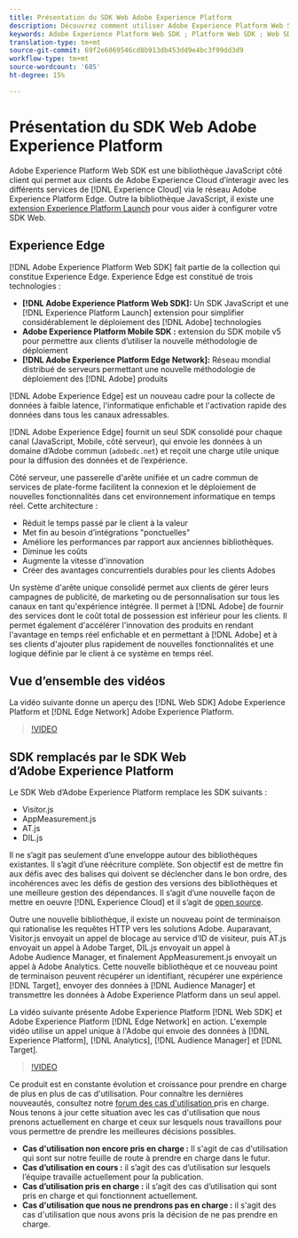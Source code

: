 ```yaml
---
title: Présentation du SDK Web Adobe Experience Platform
description: Découvrez comment utiliser Adobe Experience Platform Web SDK pour intégrer des fonctionnalités de plate-forme à votre site Web.
keywords: Adobe Experience Platform Web SDK ; Platform Web SDK ; Web SDK ; edge ; Visiteur.js ; AppMeasurement.js ; AT.js ; DIL.js ; web sdk ; SDK ; web SDK ; Launch ; launch
translation-type: tm+mt
source-git-commit: 69f2e6069546cd8b913db453dd9e4bc3f99dd3d9
workflow-type: tm+mt
source-wordcount: '685'
ht-degree: 15%

---
```



# Présentation du SDK Web Adobe Experience Platform

Adobe Experience Platform Web SDK est une bibliothèque JavaScript côté client qui permet aux clients de Adobe Experience Cloud d’interagir avec les différents services de [!DNL Experience Cloud] via le réseau Adobe Experience Platform Edge. Outre la bibliothèque JavaScript, il existe une [extension Experience Platform Launch](https://experienceleague.adobe.com/docs/launch/using/extensions-ref/adobe-extension/aep-extension/overview.html) pour vous aider à configurer votre SDK Web.

## Experience Edge

[!DNL Adobe Experience Platform Web SDK] fait partie de la collection qui constitue Experience Edge. Experience Edge est constitué de trois technologies :

* **[!DNL Adobe Experience Platform Web SDK]:** Un SDK JavaScript et une  [!DNL Experience Platform Launch] extension pour simplifier considérablement le déploiement des  [!DNL Adobe] technologies
* **Adobe Experience Platform Mobile SDK :** extension du SDK mobile v5 pour permettre aux clients d’utiliser la nouvelle méthodologie de déploiement
* **[!DNL Adobe Experience Platform Edge Network]:** Réseau mondial distribué de serveurs permettant une nouvelle méthodologie de déploiement des  [!DNL Adobe] produits

[!DNL Adobe Experience Edge] est un nouveau cadre pour la collecte de données à faible latence, l&#39;informatique enfichable et l&#39;activation rapide des données dans tous les canaux adressables.

[!DNL Adobe Experience Edge] fournit un seul SDK consolidé pour chaque canal (JavaScript, Mobile, côté serveur), qui envoie les données à un domaine d’Adobe commun (`adobedc.net`) et reçoit une charge utile unique pour la diffusion des données et de l’expérience.

Côté serveur, une passerelle d&#39;arête unifiée et un cadre commun de services de plate-forme facilitent la connexion et le déploiement de nouvelles fonctionnalités dans cet environnement informatique en temps réel.  Cette architecture :

* Réduit le temps passé par le client à la valeur
* Met fin au besoin d’intégrations &quot;ponctuelles&quot;
* Améliore les performances par rapport aux anciennes bibliothèques.
* Diminue les coûts
* Augmente la vitesse d&#39;innovation
* Créer des avantages concurrentiels durables pour les clients Adobes

Un système d&#39;arête unique consolidé permet aux clients de gérer leurs campagnes de publicité, de marketing ou de personnalisation sur tous les canaux en tant qu&#39;expérience intégrée.  Il permet à [!DNL Adobe] de fournir des services dont le coût total de possession est inférieur pour les clients.  Il permet également d&#39;accélérer l&#39;innovation des produits en rendant l&#39;avantage en temps réel enfichable et en permettant à [!DNL Adobe] et à ses clients d&#39;ajouter plus rapidement de nouvelles fonctionnalités et une logique définie par le client à ce système en temps réel.

## Vue d’ensemble des vidéos

La vidéo suivante donne un aperçu des [!DNL Web SDK] Adobe Experience Platform et [!DNL Edge Network] Adobe Experience Platform.

>[!VIDEO](https://video.tv.adobe.com/v/34141?quality=12&learn=on)

## SDK remplacés par le SDK Web d’Adobe Experience Platform

Le SDK Web d’Adobe Experience Platform remplace les SDK suivants :

* Visitor.js
* AppMeasurement.js
* AT.js
* DIL.js

Il ne s’agit pas seulement d’une enveloppe autour des bibliothèques existantes. Il s’agit d’une réécriture complète. Son objectif est de mettre fin aux défis avec des balises qui doivent se déclencher dans le bon ordre, des incohérences avec les défis de gestion des versions des bibliothèques et une meilleure gestion des dépendances. Il s’agit d’une nouvelle façon de mettre en oeuvre [!DNL Experience Cloud] et il s’agit de [open source](https://github.com/adobe/alloy).

Outre une nouvelle bibliothèque, il existe un nouveau point de terminaison qui rationalise les requêtes HTTP vers les solutions Adobe. Auparavant, Visitor.js envoyait un appel de blocage au service d’ID de visiteur, puis AT.js envoyait un appel à Adobe Target, DIL.js envoyait un appel à Adobe Audience Manager, et finalement AppMeasurement.js envoyait un appel à Adobe Analytics. Cette nouvelle bibliothèque et ce nouveau point de terminaison peuvent récupérer un identifiant, récupérer une expérience [!DNL Target], envoyer des données à [!DNL Audience Manager] et transmettre les données à Adobe Experience Platform dans un seul appel.

La vidéo suivante présente Adobe Experience Platform [!DNL Web SDK] et Adobe Experience Platform [!DNL Edge Network] en action. L&#39;exemple vidéo utilise un appel unique à l&#39;Adobe qui envoie des données à [!DNL Experience Platform], [!DNL Analytics], [!DNL Audience Manager] et [!DNL Target].

>[!VIDEO](https://video.tv.adobe.com/v/34148?quality=12&learn=on)

Ce produit est en constante évolution et croissance pour prendre en charge de plus en plus de cas d&#39;utilisation. Pour connaître les dernières nouveautés, consultez notre [forum des cas d&#39;utilisation ](https://github.com/adobe/alloy/projects/5) pris en charge. Nous tenons à jour cette situation avec les cas d&#39;utilisation que nous prenons actuellement en charge et ceux sur lesquels nous travaillons pour vous permettre de prendre les meilleures décisions possibles.

* **Cas d&#39;utilisation non encore pris en charge :** Il s&#39;agit de cas d&#39;utilisation qui sont sur notre feuille de route à prendre en charge dans le futur.
* **Cas d’utilisation en cours :** il s’agit des cas d’utilisation sur lesquels l’équipe travaille actuellement pour la publication.
* **Cas d’utilisation pris en charge :** il s’agit des cas d’utilisation qui sont pris en charge et qui fonctionnent actuellement.
* **Cas d&#39;utilisation que nous ne prendrons pas en charge :** il s&#39;agit des cas d&#39;utilisation que nous avons pris la décision de ne pas prendre en charge.
